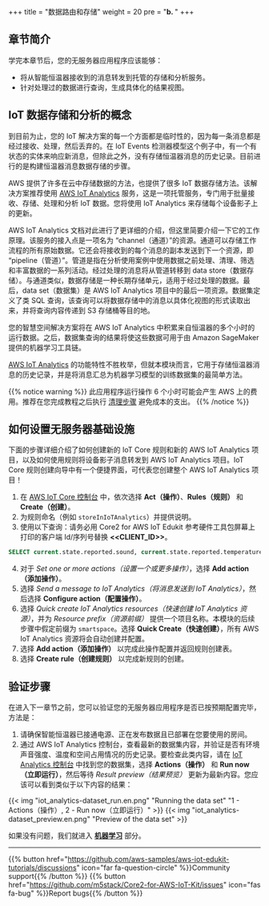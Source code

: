 +++
title = "数据路由和存储"
weight = 20
pre = "<b>b. </b>"
+++

## 章节简介
学完本章节后，您的无服务器应用程序应该能够：

* 将从智能恒温器接收到的消息转发到托管的存储和分析服务。
* 针对处理过的数据进行查询，生成具体化的结果视图。

## IoT 数据存储和分析的概念
到目前为止，您的 IoT 解决方案的每一个方面都是临时性的，因为每一条消息都是经过接收、处理，然后丢弃的。在 IoT Events 检测器模型这个例子中，有一个有状态的实体来响应新消息，但除此之外，没有存储恒温器消息的历史记录。目前进行的是构建恒温器消息数据存储的步骤。

AWS 提供了许多在云中存储数据的方法，也提供了很多 IoT 数据存储方法。该解决方案推荐使用 [AWS IoT Analytics](https://docs.aws.amazon.com/iotanalytics/latest/userguide/welcome.html) 服务，这是一项托管服务，专门用于批量接收、存储、处理和分析 IoT 数据。您将使用 IoT Analytics 来存储每个设备影子上的更新。

AWS IoT Analytics 文档对此进行了更详细的介绍，但这里简要介绍一下它的工作原理。该服务的接入点是一项名为 “channel（通道）”的资源。通道可以存储工作流程的所有原始数据。它还会将接收到的每个消息的副本发送到下一个资源，即 “pipeline（管道）”。管道是指在分析使用案例中使用数据之前处理、清理、筛选和丰富数据的一系列活动。经过处理的消息将从管道转移到 data store（数据存储）。与通道类似，数据存储是一种长期存储单元，适用于经过处理的数据。最后，data set（数据集）是 AWS IoT Analytics 项目中的最后一项资源。数据集定义了类 SQL 查询，该查询可以将数据存储中的消息以具体化视图的形式读取出来，并将查询内容传递到 S3 存储桶等目的地。

您的智慧空间解决方案将在 AWS IoT Analytics 中积累来自恒温器的多个小时的运行数据。之后，数据集查询的结果将使这些数据可用于由 Amazon SageMaker 提供的机器学习工具链。

[AWS IoT Analytics](https://aws.amazon.com/iot-analytics/) 的功能特性不胜枚举，但就本模块而言，它用于存储恒温器消息的历史记录，并是将消息汇总为机器学习模型的训练数据集的最简单方法。

{{% notice warning %}}
此应用程序运行操作 6 个小时可能会产生 AWS 上的费用。推荐在您完成教程之后执行 [清理步骤](/cn/smart-spaces/conclusion.html#clean-up) 避免成本的支出。
{{% /notice %}}

## 如何设置无服务器基础设施
下面的步骤详细介绍了如何创建新的 IoT Core 规则和新的 AWS IoT Analytics 项目，以及如何使用规则将设备影子消息转发到 AWS IoT Analytics 项目。IoT Core 规则创建向导中有一个便捷界面，可代表您创建整个 AWS IoT Analytics 项目！

1. 在 [AWS IoT Core 控制台](https://us-west-2.console.aws.amazon.com/iot/home?region=us-west-2#/) 中，依次选择 **Act（操作）**、**Rules（规则）** 和 **Create（创建）**。
2. 为规则命名（例如 `storeInIoTAnalytics`）并提供说明。
3. 使用以下查询：请务必用 Core2 for AWS IoT Edukit 参考硬件工具包屏幕上打印的客户端 Id/序列号替换 **<<CLIENT_ID>>**。

```SQL
SELECT current.state.reported.sound, current.state.reported.temperature, current.state.reported.hvacStatus, current.state.reported.roomOccupancy, timestamp FROM '$aws/things/<<CLIENT_ID>>/shadow/update/documents'
```

4. 对于 *Set one or more actions（设置一个或更多操作）*，选择 **Add action（添加操作）**。
5. 选择 *Send a message to IoT Analytics（将消息发送到 IoT Analytics）*，然后选择 **Configure action（配置操作）**。
6. 选择 *Quick create IoT Analytics resources（快速创建 IoT Analytics 资源）*，并为 *Resource prefix（资源前缀）* 提供一个项目名称。本模块的后续步骤中假定前缀为 `smartspace`。选择 **Quick Create（快速创建）**，所有 AWS IoT Analytics 资源将会自动创建并配置。
7. 选择 **Add action（添加操作）** 以完成此操作配置并返回规则创建表。
8. 选择 **Create rule（创建规则）** 以完成新规则的创建。

## 验证步骤
在进入下一章节之前，您可以验证您的无服务器应用程序是否已按预期配置完毕，方法是：

1. 请确保智能恒温器已接通电源、正在发布数据且已部署在您要使用的房间。
2. 通过 AWS IoT Analytics 控制台，查看最新的数据集内容，并验证是否有环境声音强度、温度和空间占用情况的历史记录。要检查此类内容，请在 [IoT Analytics 控制台](https://us-west-2.console.aws.amazon.com/iotanalytics/home?region=us-west-2#/datasets) 中找到您的数据集，选择 **Actions（操作）** 和 **Run now（立即运行）**，然后等待 *Result preview（结果预览）* 更新为最新内容。您应该可以看到类似于以下内容的结果：

{{< img "iot_analytics-dataset_run.en.png" "Running the data set" "1 - Actions（操作）, 2 - Run now（立即运行）" >}}
{{< img "iot_analytics-dataset_preview.en.png" "Preview of the data set" >}}

如果没有问题，我们就进入 [**机器学习**](/cn/smart-spaces/machine-learning.html) 部分。

---
{{% button href="https://github.com/aws-samples/aws-iot-edukit-tutorials/discussions" icon="far fa-question-circle" %}}Community support{{% /button %}} {{% button href="https://github.com/m5stack/Core2-for-AWS-IoT-Kit/issues" icon="fas fa-bug" %}}Report bugs{{% /button %}}